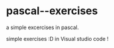 # pascal--exercises
a simple excercises in pascal. 

simple exercises :D in Visual studio code ! 



